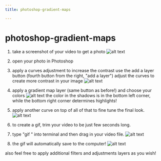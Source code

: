 ```yaml
---
title: photoshop-gradient-maps

---
```


# photoshop-gradient-maps

1. take a screenshot of your video to get a photo
    ![alt text](https://files.slack.com/files-pri/T0HTW3H0V-F03DA9GGM2Q/screen_shot_2022-04-27_at_3.27.14_pm.png?pub_secret=981384b560)

3. open your photo in Photoshop

5. apply a curves adjustment to increase the contrast
        use the add a layer button (fourth button from the right, "add a layer")
        adjust the curves to create more contrast in your image 
        ![alt text](https://files.slack.com/files-pri/T0HTW3H0V-F03CT9XVA6B/screen_shot_2022-04-27_at_3.53.15_pm.png?pub_secret=6ef3e47b09)

        
6. apply a gradient map layer (same button as before!) and choose your colors
        ![alt text](https://files.slack.com/files-pri/T0HTW3H0V-F03DA87H52Q/screen_shot_2022-04-27_at_3.51.05_pm.png?pub_secret=eff710671d)
        the color in the shadows is in the bottom left corner, while the bottom right corner determines highlights!


8. apply another curve on top of all of that to fine tune the final look.
        ![alt text](https://files.slack.com/files-pri/T0HTW3H0V-F03DLEW8B0R/cg_pink_and_purple_jpeg.jpg?pub_secret=51303326fb)

10. to create a gif, trim your video to be just few seconds long. 

12. type "gif " into terminal and then drag in your video file. 
    ![alt text](https://files.slack.com/files-pri/T0HTW3H0V-F03DLHDG49X/screen_shot_2022-04-27_at_3.57.25_pm.png?pub_secret=c4b4487ef3)

14. the gif will automatically save to the computer!
    ![alt text](https://files.slack.com/files-pri/T0HTW3H0V-F03D16RQAA2/cg_short_clip_540.gif?pub_secret=a0c80f6e42)
  

also feel free to apply additional filters and adjustments layers as you wish!
